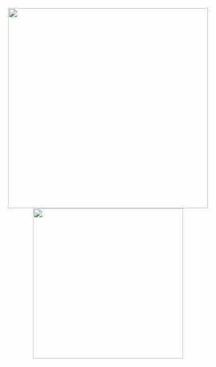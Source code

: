 <p align="center">
  <img src="https://github-readme-stats.vercel.app/api?username=mjoliveir&show_icons=true&theme=tokyonight" width="400"/>
  <img src="https://github-readme-stats.vercel.app/api/top-langs/?username=mjoliveir&layout=compact&langs_count=7&theme=tokyonight" width="300"/>
</p>
